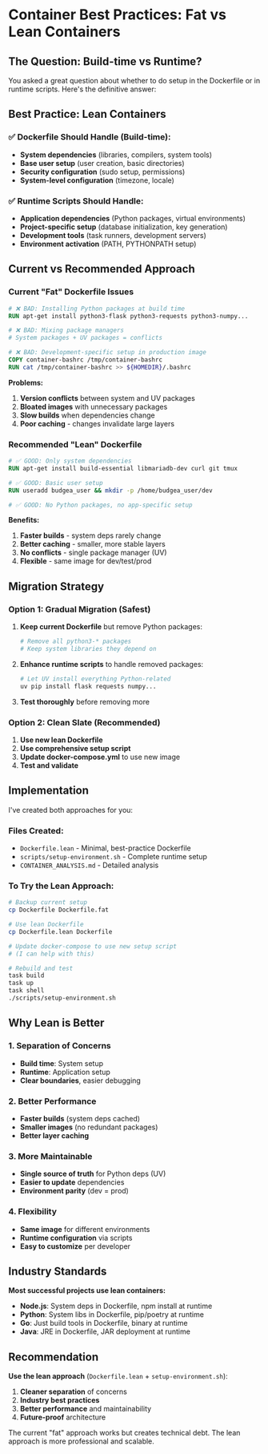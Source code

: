 # Container Best Practices: Fat vs Lean Containers

## The Question: Build-time vs Runtime?

You asked a great question about whether to do setup in the Dockerfile or in runtime scripts. Here's the definitive answer:

## Best Practice: Lean Containers

### ✅ **Dockerfile Should Handle (Build-time):**
- **System dependencies** (libraries, compilers, system tools)
- **Base user setup** (user creation, basic directories)
- **Security configuration** (sudo setup, permissions)
- **System-level configuration** (timezone, locale)

### ✅ **Runtime Scripts Should Handle:**
- **Application dependencies** (Python packages, virtual environments)
- **Project-specific setup** (database initialization, key generation)
- **Development tools** (task runners, development servers)
- **Environment activation** (PATH, PYTHONPATH setup)

## Current vs Recommended Approach

### Current "Fat" Dockerfile Issues

```dockerfile
# ❌ BAD: Installing Python packages at build time
RUN apt-get install python3-flask python3-requests python3-numpy...

# ❌ BAD: Mixing package managers
# System packages + UV packages = conflicts

# ❌ BAD: Development-specific setup in production image
COPY container-bashrc /tmp/container-bashrc
RUN cat /tmp/container-bashrc >> ${HOMEDIR}/.bashrc
```

**Problems:**
1. **Version conflicts** between system and UV packages
2. **Bloated images** with unnecessary packages
3. **Slow builds** when dependencies change
4. **Poor caching** - changes invalidate large layers

### Recommended "Lean" Dockerfile

```dockerfile
# ✅ GOOD: Only system dependencies
RUN apt-get install build-essential libmariadb-dev curl git tmux

# ✅ GOOD: Basic user setup
RUN useradd budgea_user && mkdir -p /home/budgea_user/dev

# ✅ GOOD: No Python packages, no app-specific setup
```

**Benefits:**
1. **Faster builds** - system deps rarely change
2. **Better caching** - smaller, more stable layers
3. **No conflicts** - single package manager (UV)
4. **Flexible** - same image for dev/test/prod

## Migration Strategy

### Option 1: Gradual Migration (Safest)

1. **Keep current Dockerfile** but remove Python packages:
   ```dockerfile
   # Remove all python3-* packages
   # Keep system libraries they depend on
   ```

2. **Enhance runtime scripts** to handle removed packages:
   ```bash
   # Let UV install everything Python-related
   uv pip install flask requests numpy...
   ```

3. **Test thoroughly** before removing more

### Option 2: Clean Slate (Recommended)

1. **Use new lean Dockerfile**
2. **Use comprehensive setup script**
3. **Update docker-compose.yml** to use new image
4. **Test and validate**

## Implementation

I've created both approaches for you:

### Files Created:
- `Dockerfile.lean` - Minimal, best-practice Dockerfile
- `scripts/setup-environment.sh` - Complete runtime setup
- `CONTAINER_ANALYSIS.md` - Detailed analysis

### To Try the Lean Approach:

```bash
# Backup current setup
cp Dockerfile Dockerfile.fat

# Use lean Dockerfile
cp Dockerfile.lean Dockerfile

# Update docker-compose to use new setup script
# (I can help with this)

# Rebuild and test
task build
task up
task shell
./scripts/setup-environment.sh
```

## Why Lean is Better

### 1. **Separation of Concerns**
- **Build time**: System setup
- **Runtime**: Application setup
- **Clear boundaries**, easier debugging

### 2. **Better Performance**
- **Faster builds** (system deps cached)
- **Smaller images** (no redundant packages)
- **Better layer caching**

### 3. **More Maintainable**
- **Single source of truth** for Python deps (UV)
- **Easier to update** dependencies
- **Environment parity** (dev = prod)

### 4. **Flexibility**
- **Same image** for different environments
- **Runtime configuration** via scripts
- **Easy to customize** per developer

## Industry Standards

**Most successful projects use lean containers:**
- **Node.js**: System deps in Dockerfile, npm install at runtime
- **Python**: System libs in Dockerfile, pip/poetry at runtime  
- **Go**: Just build tools in Dockerfile, binary at runtime
- **Java**: JRE in Dockerfile, JAR deployment at runtime

## Recommendation

**Use the lean approach** (`Dockerfile.lean` + `setup-environment.sh`):

1. **Cleaner separation** of concerns
2. **Industry best practices**
3. **Better performance** and maintainability
4. **Future-proof** architecture

The current "fat" approach works but creates technical debt. The lean approach is more professional and scalable.